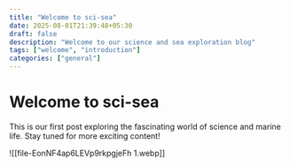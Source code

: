 ```yaml
---
title: "Welcome to sci-sea"
date: 2025-08-01T21:39:48+05:30
draft: false
description: "Welcome to our science and sea exploration blog"
tags: ["welcome", "introduction"]
categories: ["general"]
---
```


# Welcome to sci-sea

This is our first post exploring the fascinating world of science and marine life. Stay tuned for more exciting content!

![[file-EonNF4ap6LEVp9rkpgjeFh 1.webp]]

<!-- UPLOADED 2025-08-04 11:30:03-->